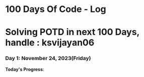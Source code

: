 # 100 Days Of Code - Log

# Solving POTD in next 100 Days, handle : ksvijayan06

### Day 1: November 24, 2023(Friday)

**Today's Progress**: 


